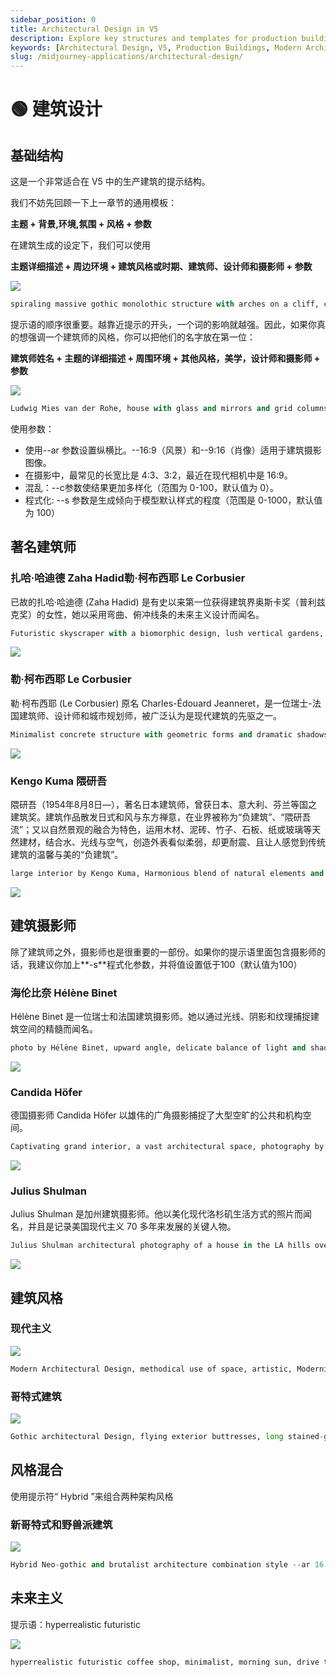 ```yaml
---
sidebar_position: 0
title: Architectural Design in V5
description: Explore key structures and templates for production buildings in V5, including styles and inspirations from renowned architects and photographers.
keywords: [Architectural Design, V5, Production Buildings, Modern Architecture, Photography, Zaha Hadid, Le Corbusier, Kengo Kuma]
slug: /midjourney-applications/architectural-design/
---
```

# 🟢 建筑设计

## 基础结构

这是一个非常适合在 V5 中的生产建筑的提示结构。

我们不妨先回顾一下上一章节的通用模板：

**主题 + 背景,环境,氛围 + 风格 + 参数**

在建筑生成的设定下，我们可以使用

**主题详细描述 + 周边环境 + 建筑风格或时期、建筑师、设计师和摄影师 + 参数**

![](https://cdn.jsdelivr.net/gh/donttal/imgbed/img/c5b7cfe10905b6da0b80078ae43a2181.webp)

```python
spiraling massive gothic monolothic structure with arches on a cliff, crashing waves and a sky tinged with the sun, hellenic, designed by Hidetaka Miyazaki, photography by Hélène Binet --ar 16:9 --c 3
```

提示语的顺序很重要。越靠近提示的开头，一个词的影响就越强。因此，如果你真的想强调一个建筑师的风格，你可以把他们的名字放在第一位：

**建筑师姓名 + 主题的详细描述 + 周围环境 + 其他风格，美学，设计师和摄影师 + 参数**

![](https://cdn.jsdelivr.net/gh/donttal/imgbed/img/5bc986c5914721b093f24482f4df815d.webp)

```python
Ludwig Mies van der Rohe, house with glass and mirrors and grid columns, light and modern and transcendent, photographed by Ezra Stoller --ar 16:9 --c 2 --s 90
```

使用参数：

- 使用--ar 参数设置纵横比。--16:9（风景）和--9:16（肖像）适用于建筑摄影图像。
- 在摄影中，最常见的长宽比是 4:3、3:2，最近在现代相机中是 16:9。
- 混乱：--c参数使结果更加多样化（范围为 0-100，默认值为 0）。
- 程式化: --s 参数是生成倾向于模型默认样式的程度（范围是 0-1000，默认值为 100）

## 著名建筑师

### 扎哈·哈迪德 Zaha Hadid勒·柯布西耶 Le Corbusier

已故的扎哈·哈迪德 (Zaha Hadid) 是有史以来第一位获得建筑界奥斯卡奖（普利兹克奖）的女性，她以采用弯曲、俯冲线条的未来主义设计而闻名。

```python
Futuristic skyscraper with a biomorphic design, lush vertical gardens, and soaring glass facade, inspired by Zaha Hadid, photographed by Candida Höfer --ar 16:9 --c 3
```

![](https://cdn.jsdelivr.net/gh/donttal/imgbed/img/3c7dfe222a8f9293fb78197f0f1909ef.png)

### 勒·柯布西耶 Le Corbusier

勒·柯布西耶 (Le Corbusier) 原名 Charles-Édouard Jeanneret，是一位瑞士-法国建筑师、设计师和城市规划师，被广泛认为是现代建筑的先驱之一。

```python
Minimalist concrete structure with geometric forms and dramatic shadows, inspired by awe, Brutalist style, Le Corbusier, photographed by Ezra Stoller --ar 16:9 --c 2

```

![](https://cdn.jsdelivr.net/gh/donttal/imgbed/img/c084cb2279de83ae09b9270b18f7666d.webp)

### Kengo Kuma 隈研吾

隈研吾（1954年8月8日—），著名日本建筑师，曾获日本、意大利、芬兰等国之建筑奖。建筑作品散发日式和风与东方禅意，在业界被称为“负建筑”、“隈研吾流”；又以自然景观的融合为特色，运用木材、泥砖、竹子、石板、纸或玻璃等天然建材，结合水、光线与空气，创造外表看似柔弱，却更耐震、且让人感觉到传统建筑的温馨与美的“负建筑”。

```python
large interior by Kengo Kuma, Harmonious blend of natural elements and modern design, an eco-friendly structure, pools and falling water --ar 16:9 --c 1
```

![](https://cdn.jsdelivr.net/gh/donttal/imgbed/img/d1167d4d631ed9e225de2ad1d550ad3c.png)

## 建筑摄影师

除了建筑师之外，摄影师也是很重要的一部份。如果你的提示语里面包含摄影师的话，我建议你加上**-s**程式化参数，并将值设置低于100（默认值为100）

### 海伦比奈 Hélène Binet

Hélène Binet 是一位瑞士和法国建筑摄影师。她以通过光线、阴影和纹理捕捉建筑空间的精髓而闻名。

```python
photo by Hélène Binet, upward angle, delicate balance of light and shadow, rich textures, soul and essence of a space, very visually captivating --ar 16:9
```

![](https://cdn.jsdelivr.net/gh/donttal/imgbed/img/32aa49e165ff780a092dcf8fd65a28f5.png)

### Candida Höfer

德国摄影师 Candida Höfer 以雄伟的广角摄影捕捉了大型空旷的公共和机构空间。

```python
Captivating grand interior, a vast architectural space, photography by Candida Höfer, symmetry, color, and intricate details, --ar 16:9 --s 50

```

![](https://cdn.jsdelivr.net/gh/donttal/imgbed/img/44133a0a23db6ac785713a9db0c70b36.webp)

### Julius Shulman

Julius Shulman 是加州建筑摄影师。他以美化现代洛杉矶生活方式的照片而闻名，并且是记录美国现代主义 70 多年来发展的关键人物。

```python
Julius Shulman architectural photography of a house in the LA hills overlooking the city, --ar 16:9 --c 1 --s 90
```

![](https://cdn.jsdelivr.net/gh/donttal/imgbed/img/b1b058e3893f51757dddb55705ac9b2f.png)

## 建筑风格

### 现代主义

![](https://cdn.jsdelivr.net/gh/donttal/imgbed/img/b79b5b20f6a62b6fb947cd2461c11878.webp)

```python
Modern Architectural Design, methodical use of space, artistic, Modernism, photographed by Ezra Stoller, color photography --ar 16:9

```

### 哥特式建筑

![](https://cdn.jsdelivr.net/gh/donttal/imgbed/img/c2205bc2be02d14b80c65202ccbdc18f.webp)

```python
Gothic architectural Design, flying exterior buttresses, long stained-glass windows, ribbed vaults, and spires, photo by Hélène Binet --ar 16:9

```

## 风格混合

使用提示符“ Hybrid ”来组合两种架构风格

### 新哥特式和野兽派建筑

![](https://cdn.jsdelivr.net/gh/donttal/imgbed/img/d0c701f0a6ace79c2abf94b8cf8a7c27.webp)

```python
Hybrid Neo-gothic and brutalist architecture combination style --ar 16:9

```

## 未来主义

提示语：hyperrealistic futuristic

![](https://cdn.jsdelivr.net/gh/donttal/imgbed/img/05c2219ac4ddf7cbd5dd196be0f7ff9c.webp)

```python
hyperrealistic futuristic coffee shop, minimalist, morning sun, drive through, --q 2 --ar 3:2
```